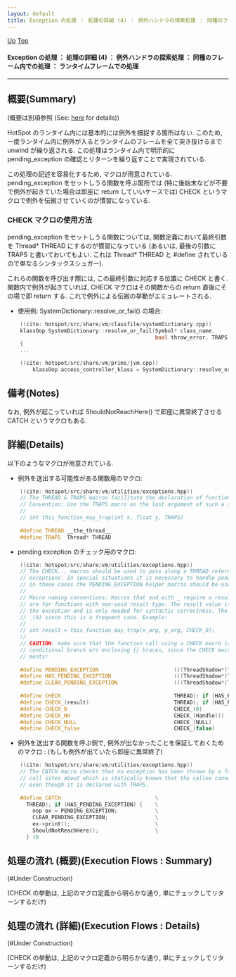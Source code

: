 ```yaml
---
layout: default
title: Exception の処理 ： 処理の詳細 (4) ： 例外ハンドラの探索処理 ： 同種のフレーム内での処理 ： ランタイムフレームでの処理
---
```

[Up](noAJsAY6Zl.html) [Top](../index.html)

#### Exception の処理 ： 処理の詳細 (4) ： 例外ハンドラの探索処理 ： 同種のフレーム内での処理 ： ランタイムフレームでの処理

--- 
## 概要(Summary)
(概要は別項参照 (See: [here](no3059qHd.html) for details))

HotSpot のランタイム内には基本的には例外を捕捉する箇所はない.
このため, 一度ランタイム内に例外が入るとランタイムのフレームを全て突き抜けるまで unwind が繰り返される.
この処理はランタイム内で明示的に pending_exception の確認とリターンを繰り返すことで実現されている.

この処理の記述を容易化するため, マクロが用意されている.
pending_exception をセットしうる関数を呼ぶ箇所では
(特に後始末などが不要で例外が起きていた場合は即座に return していいケースでは)
CHECK というマクロで例外を伝搬させていくのが慣習になっている.

### CHECK マクロの使用方法
pending_exception をセットしうる関数については,
関数定義において最終引数を Thread* THREAD にするのが慣習になっている
(あるいは, 最後の引数に TRAPS と書いておいてもよい.
 これは Thread* THREAD と #define されているので単なるシンタックスシュガー).

これらの関数を呼び出す際には, この最終引数に対応する位置に CHECK と書く.
関数内で例外が起きていれば, CHECK マクロはその関数からの return 直後にその場で即 return する. これで例外による伝搬の挙動がエミュレートされる.

* 使用例: SystemDictionary::resolve_or_fail() の場合:


```cpp
    ((cite: hotspot/src/share/vm/classfile/systemDictionary.cpp))
    klassOop SystemDictionary::resolve_or_fail(Symbol* class_name,
                                               bool throw_error, TRAPS)
    {
    ...
```


```cpp
    ((cite: hotspot/src/share/vm/prims/jvm.cpp))
        klassOop access_controller_klass = SystemDictionary::resolve_or_fail(access_controller, false, CHECK);
```

## 備考(Notes)
なお, 例外が起こっていれば ShouldNotReachHere() で即座に異常終了させる CATCH というマクロもある.


## 詳細(Details)
以下のようなマクロが用意されている.

  * 例外を送出する可能性がある関数用のマクロ:

```cpp
    ((cite: hotspot/src/share/vm/utilities/exceptions.hpp))
    // The THREAD & TRAPS macros facilitate the declaration of functions that throw exceptions.
    // Convention: Use the TRAPS macro as the last argument of such a function; e.g.:
    //
    // int this_function_may_trap(int x, float y, TRAPS)
    
    #define THREAD __the_thread__
    #define TRAPS  Thread* THREAD
```

  * pending exception のチェック用のマクロ:

```cpp
    ((cite: hotspot/src/share/vm/utilities/exceptions.hpp))
    // The CHECK... macros should be used to pass along a THREAD reference and to check for pending
    // exceptions. In special situations it is necessary to handle pending exceptions explicitly,
    // in these cases the PENDING_EXCEPTION helper macros should be used.
    //
    // Macro naming conventions: Macros that end with _ require a result value to be returned. They
    // are for functions with non-void result type. The result value is usually ignored because of
    // the exception and is only needed for syntactic correctness. The _0 ending is a shortcut for
    // _(0) since this is a frequent case. Example:
    //
    // int result = this_function_may_trap(x_arg, y_arg, CHECK_0);
    //
    // CAUTION: make sure that the function call using a CHECK macro is not the only statement of a
    // conditional branch w/o enclosing {} braces, since the CHECK macros expand into several state-
    // ments!
    
    #define PENDING_EXCEPTION                        (((ThreadShadow*)THREAD)->pending_exception())
    #define HAS_PENDING_EXCEPTION                    (((ThreadShadow*)THREAD)->has_pending_exception())
    #define CLEAR_PENDING_EXCEPTION                  (((ThreadShadow*)THREAD)->clear_pending_exception())
    
    #define CHECK                                    THREAD); if (HAS_PENDING_EXCEPTION) return       ; (0
    #define CHECK_(result)                           THREAD); if (HAS_PENDING_EXCEPTION) return result; (0
    #define CHECK_0                                  CHECK_(0)
    #define CHECK_NH                                 CHECK_(Handle())
    #define CHECK_NULL                               CHECK_(NULL)
    #define CHECK_false                              CHECK_(false)
```

  * 例外を送出する関数を呼ぶ側で, 例外が出なかったことを保証しておくためのマクロ : (もしも例外が出ていたら即座に異常終了)

```cpp
    ((cite: hotspot/src/share/vm/utilities/exceptions.hpp))
    // The CATCH macro checks that no exception has been thrown by a function; it is used at
    // call sites about which is statically known that the callee cannot throw an exception
    // even though it is declared with TRAPS.
    
    #define CATCH                              \
      THREAD); if (HAS_PENDING_EXCEPTION) {    \
        oop ex = PENDING_EXCEPTION;            \
        CLEAR_PENDING_EXCEPTION;               \
        ex->print();                           \
        ShouldNotReachHere();                  \
      } (0
```


## 処理の流れ (概要)(Execution Flows : Summary)
(#Under Construction)

(CHECK の挙動は, 上記のマクロ定義から明らかな通り, 単にチェックしてリターンするだけ)

## 処理の流れ (詳細)(Execution Flows : Details)
(#Under Construction)

(CHECK の挙動は, 上記のマクロ定義から明らかな通り, 単にチェックしてリターンするだけ)







